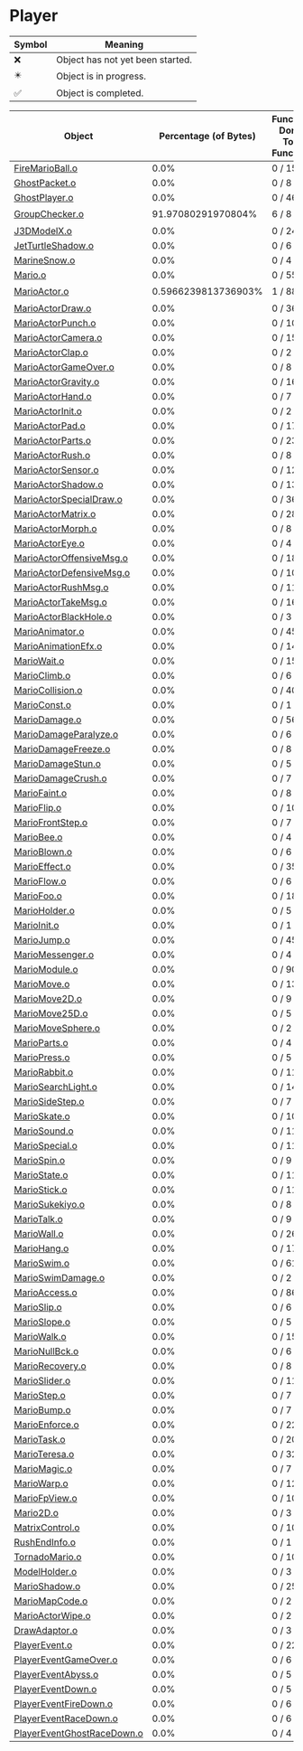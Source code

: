 # Player
| Symbol | Meaning 
| ------------- | ------------- 
| :x: | Object has not yet been started. 
| :eight_pointed_black_star: | Object is in progress. 
| :white_check_mark: | Object is completed. 


| Object | Percentage (of Bytes) | Functions Done / Total Functions | Percentage (Functions) | Status 
| ------------- | ------------- | ------------- | ------------- | ------------- 
| [FireMarioBall.o](https://github.com/shibbo/Petari/blob/master/docs/lib/Player/FireMarioBall.md) | 0.0% | 0 / 15 | 0.0% | :x: 
| [GhostPacket.o](https://github.com/shibbo/Petari/blob/master/docs/lib/Player/GhostPacket.md) | 0.0% | 0 / 8 | 0.0% | :x: 
| [GhostPlayer.o](https://github.com/shibbo/Petari/blob/master/docs/lib/Player/GhostPlayer.md) | 0.0% | 0 / 46 | 0.0% | :x: 
| [GroupChecker.o](https://github.com/shibbo/Petari/blob/master/docs/lib/Player/GroupChecker.md) | 91.97080291970804% | 6 / 8 | 75.0% | :eight_pointed_black_star: 
| [J3DModelX.o](https://github.com/shibbo/Petari/blob/master/docs/lib/Player/J3DModelX.md) | 0.0% | 0 / 24 | 0.0% | :x: 
| [JetTurtleShadow.o](https://github.com/shibbo/Petari/blob/master/docs/lib/Player/JetTurtleShadow.md) | 0.0% | 0 / 6 | 0.0% | :x: 
| [MarineSnow.o](https://github.com/shibbo/Petari/blob/master/docs/lib/Player/MarineSnow.md) | 0.0% | 0 / 4 | 0.0% | :x: 
| [Mario.o](https://github.com/shibbo/Petari/blob/master/docs/lib/Player/Mario.md) | 0.0% | 0 / 55 | 0.0% | :x: 
| [MarioActor.o](https://github.com/shibbo/Petari/blob/master/docs/lib/Player/MarioActor.md) | 0.5966239813736903% | 1 / 88 | 1.1363636363636365% | :eight_pointed_black_star: 
| [MarioActorDraw.o](https://github.com/shibbo/Petari/blob/master/docs/lib/Player/MarioActorDraw.md) | 0.0% | 0 / 36 | 0.0% | :x: 
| [MarioActorPunch.o](https://github.com/shibbo/Petari/blob/master/docs/lib/Player/MarioActorPunch.md) | 0.0% | 0 / 10 | 0.0% | :x: 
| [MarioActorCamera.o](https://github.com/shibbo/Petari/blob/master/docs/lib/Player/MarioActorCamera.md) | 0.0% | 0 / 15 | 0.0% | :x: 
| [MarioActorClap.o](https://github.com/shibbo/Petari/blob/master/docs/lib/Player/MarioActorClap.md) | 0.0% | 0 / 2 | 0.0% | :x: 
| [MarioActorGameOver.o](https://github.com/shibbo/Petari/blob/master/docs/lib/Player/MarioActorGameOver.md) | 0.0% | 0 / 8 | 0.0% | :x: 
| [MarioActorGravity.o](https://github.com/shibbo/Petari/blob/master/docs/lib/Player/MarioActorGravity.md) | 0.0% | 0 / 16 | 0.0% | :x: 
| [MarioActorHand.o](https://github.com/shibbo/Petari/blob/master/docs/lib/Player/MarioActorHand.md) | 0.0% | 0 / 7 | 0.0% | :x: 
| [MarioActorInit.o](https://github.com/shibbo/Petari/blob/master/docs/lib/Player/MarioActorInit.md) | 0.0% | 0 / 2 | 0.0% | :x: 
| [MarioActorPad.o](https://github.com/shibbo/Petari/blob/master/docs/lib/Player/MarioActorPad.md) | 0.0% | 0 / 17 | 0.0% | :x: 
| [MarioActorParts.o](https://github.com/shibbo/Petari/blob/master/docs/lib/Player/MarioActorParts.md) | 0.0% | 0 / 23 | 0.0% | :x: 
| [MarioActorRush.o](https://github.com/shibbo/Petari/blob/master/docs/lib/Player/MarioActorRush.md) | 0.0% | 0 / 8 | 0.0% | :x: 
| [MarioActorSensor.o](https://github.com/shibbo/Petari/blob/master/docs/lib/Player/MarioActorSensor.md) | 0.0% | 0 / 12 | 0.0% | :x: 
| [MarioActorShadow.o](https://github.com/shibbo/Petari/blob/master/docs/lib/Player/MarioActorShadow.md) | 0.0% | 0 / 13 | 0.0% | :x: 
| [MarioActorSpecialDraw.o](https://github.com/shibbo/Petari/blob/master/docs/lib/Player/MarioActorSpecialDraw.md) | 0.0% | 0 / 36 | 0.0% | :x: 
| [MarioActorMatrix.o](https://github.com/shibbo/Petari/blob/master/docs/lib/Player/MarioActorMatrix.md) | 0.0% | 0 / 28 | 0.0% | :x: 
| [MarioActorMorph.o](https://github.com/shibbo/Petari/blob/master/docs/lib/Player/MarioActorMorph.md) | 0.0% | 0 / 8 | 0.0% | :x: 
| [MarioActorEye.o](https://github.com/shibbo/Petari/blob/master/docs/lib/Player/MarioActorEye.md) | 0.0% | 0 / 4 | 0.0% | :x: 
| [MarioActorOffensiveMsg.o](https://github.com/shibbo/Petari/blob/master/docs/lib/Player/MarioActorOffensiveMsg.md) | 0.0% | 0 / 18 | 0.0% | :x: 
| [MarioActorDefensiveMsg.o](https://github.com/shibbo/Petari/blob/master/docs/lib/Player/MarioActorDefensiveMsg.md) | 0.0% | 0 / 10 | 0.0% | :x: 
| [MarioActorRushMsg.o](https://github.com/shibbo/Petari/blob/master/docs/lib/Player/MarioActorRushMsg.md) | 0.0% | 0 / 11 | 0.0% | :x: 
| [MarioActorTakeMsg.o](https://github.com/shibbo/Petari/blob/master/docs/lib/Player/MarioActorTakeMsg.md) | 0.0% | 0 / 16 | 0.0% | :x: 
| [MarioActorBlackHole.o](https://github.com/shibbo/Petari/blob/master/docs/lib/Player/MarioActorBlackHole.md) | 0.0% | 0 / 3 | 0.0% | :x: 
| [MarioAnimator.o](https://github.com/shibbo/Petari/blob/master/docs/lib/Player/MarioAnimator.md) | 0.0% | 0 / 45 | 0.0% | :x: 
| [MarioAnimationEfx.o](https://github.com/shibbo/Petari/blob/master/docs/lib/Player/MarioAnimationEfx.md) | 0.0% | 0 / 14 | 0.0% | :x: 
| [MarioWait.o](https://github.com/shibbo/Petari/blob/master/docs/lib/Player/MarioWait.md) | 0.0% | 0 / 15 | 0.0% | :x: 
| [MarioClimb.o](https://github.com/shibbo/Petari/blob/master/docs/lib/Player/MarioClimb.md) | 0.0% | 0 / 6 | 0.0% | :x: 
| [MarioCollision.o](https://github.com/shibbo/Petari/blob/master/docs/lib/Player/MarioCollision.md) | 0.0% | 0 / 40 | 0.0% | :x: 
| [MarioConst.o](https://github.com/shibbo/Petari/blob/master/docs/lib/Player/MarioConst.md) | 0.0% | 0 / 1 | 0.0% | :x: 
| [MarioDamage.o](https://github.com/shibbo/Petari/blob/master/docs/lib/Player/MarioDamage.md) | 0.0% | 0 / 56 | 0.0% | :x: 
| [MarioDamageParalyze.o](https://github.com/shibbo/Petari/blob/master/docs/lib/Player/MarioDamageParalyze.md) | 0.0% | 0 / 6 | 0.0% | :x: 
| [MarioDamageFreeze.o](https://github.com/shibbo/Petari/blob/master/docs/lib/Player/MarioDamageFreeze.md) | 0.0% | 0 / 8 | 0.0% | :x: 
| [MarioDamageStun.o](https://github.com/shibbo/Petari/blob/master/docs/lib/Player/MarioDamageStun.md) | 0.0% | 0 / 5 | 0.0% | :x: 
| [MarioDamageCrush.o](https://github.com/shibbo/Petari/blob/master/docs/lib/Player/MarioDamageCrush.md) | 0.0% | 0 / 7 | 0.0% | :x: 
| [MarioFaint.o](https://github.com/shibbo/Petari/blob/master/docs/lib/Player/MarioFaint.md) | 0.0% | 0 / 8 | 0.0% | :x: 
| [MarioFlip.o](https://github.com/shibbo/Petari/blob/master/docs/lib/Player/MarioFlip.md) | 0.0% | 0 / 10 | 0.0% | :x: 
| [MarioFrontStep.o](https://github.com/shibbo/Petari/blob/master/docs/lib/Player/MarioFrontStep.md) | 0.0% | 0 / 7 | 0.0% | :x: 
| [MarioBee.o](https://github.com/shibbo/Petari/blob/master/docs/lib/Player/MarioBee.md) | 0.0% | 0 / 4 | 0.0% | :x: 
| [MarioBlown.o](https://github.com/shibbo/Petari/blob/master/docs/lib/Player/MarioBlown.md) | 0.0% | 0 / 6 | 0.0% | :x: 
| [MarioEffect.o](https://github.com/shibbo/Petari/blob/master/docs/lib/Player/MarioEffect.md) | 0.0% | 0 / 35 | 0.0% | :x: 
| [MarioFlow.o](https://github.com/shibbo/Petari/blob/master/docs/lib/Player/MarioFlow.md) | 0.0% | 0 / 6 | 0.0% | :x: 
| [MarioFoo.o](https://github.com/shibbo/Petari/blob/master/docs/lib/Player/MarioFoo.md) | 0.0% | 0 / 18 | 0.0% | :x: 
| [MarioHolder.o](https://github.com/shibbo/Petari/blob/master/docs/lib/Player/MarioHolder.md) | 0.0% | 0 / 5 | 0.0% | :x: 
| [MarioInit.o](https://github.com/shibbo/Petari/blob/master/docs/lib/Player/MarioInit.md) | 0.0% | 0 / 1 | 0.0% | :x: 
| [MarioJump.o](https://github.com/shibbo/Petari/blob/master/docs/lib/Player/MarioJump.md) | 0.0% | 0 / 45 | 0.0% | :x: 
| [MarioMessenger.o](https://github.com/shibbo/Petari/blob/master/docs/lib/Player/MarioMessenger.md) | 0.0% | 0 / 4 | 0.0% | :x: 
| [MarioModule.o](https://github.com/shibbo/Petari/blob/master/docs/lib/Player/MarioModule.md) | 0.0% | 0 / 90 | 0.0% | :x: 
| [MarioMove.o](https://github.com/shibbo/Petari/blob/master/docs/lib/Player/MarioMove.md) | 0.0% | 0 / 13 | 0.0% | :x: 
| [MarioMove2D.o](https://github.com/shibbo/Petari/blob/master/docs/lib/Player/MarioMove2D.md) | 0.0% | 0 / 9 | 0.0% | :x: 
| [MarioMove25D.o](https://github.com/shibbo/Petari/blob/master/docs/lib/Player/MarioMove25D.md) | 0.0% | 0 / 5 | 0.0% | :x: 
| [MarioMoveSphere.o](https://github.com/shibbo/Petari/blob/master/docs/lib/Player/MarioMoveSphere.md) | 0.0% | 0 / 2 | 0.0% | :x: 
| [MarioParts.o](https://github.com/shibbo/Petari/blob/master/docs/lib/Player/MarioParts.md) | 0.0% | 0 / 4 | 0.0% | :x: 
| [MarioPress.o](https://github.com/shibbo/Petari/blob/master/docs/lib/Player/MarioPress.md) | 0.0% | 0 / 5 | 0.0% | :x: 
| [MarioRabbit.o](https://github.com/shibbo/Petari/blob/master/docs/lib/Player/MarioRabbit.md) | 0.0% | 0 / 11 | 0.0% | :x: 
| [MarioSearchLight.o](https://github.com/shibbo/Petari/blob/master/docs/lib/Player/MarioSearchLight.md) | 0.0% | 0 / 14 | 0.0% | :x: 
| [MarioSideStep.o](https://github.com/shibbo/Petari/blob/master/docs/lib/Player/MarioSideStep.md) | 0.0% | 0 / 7 | 0.0% | :x: 
| [MarioSkate.o](https://github.com/shibbo/Petari/blob/master/docs/lib/Player/MarioSkate.md) | 0.0% | 0 / 10 | 0.0% | :x: 
| [MarioSound.o](https://github.com/shibbo/Petari/blob/master/docs/lib/Player/MarioSound.md) | 0.0% | 0 / 11 | 0.0% | :x: 
| [MarioSpecial.o](https://github.com/shibbo/Petari/blob/master/docs/lib/Player/MarioSpecial.md) | 0.0% | 0 / 11 | 0.0% | :x: 
| [MarioSpin.o](https://github.com/shibbo/Petari/blob/master/docs/lib/Player/MarioSpin.md) | 0.0% | 0 / 9 | 0.0% | :x: 
| [MarioState.o](https://github.com/shibbo/Petari/blob/master/docs/lib/Player/MarioState.md) | 0.0% | 0 / 11 | 0.0% | :x: 
| [MarioStick.o](https://github.com/shibbo/Petari/blob/master/docs/lib/Player/MarioStick.md) | 0.0% | 0 / 11 | 0.0% | :x: 
| [MarioSukekiyo.o](https://github.com/shibbo/Petari/blob/master/docs/lib/Player/MarioSukekiyo.md) | 0.0% | 0 / 8 | 0.0% | :x: 
| [MarioTalk.o](https://github.com/shibbo/Petari/blob/master/docs/lib/Player/MarioTalk.md) | 0.0% | 0 / 9 | 0.0% | :x: 
| [MarioWall.o](https://github.com/shibbo/Petari/blob/master/docs/lib/Player/MarioWall.md) | 0.0% | 0 / 26 | 0.0% | :x: 
| [MarioHang.o](https://github.com/shibbo/Petari/blob/master/docs/lib/Player/MarioHang.md) | 0.0% | 0 / 17 | 0.0% | :x: 
| [MarioSwim.o](https://github.com/shibbo/Petari/blob/master/docs/lib/Player/MarioSwim.md) | 0.0% | 0 / 61 | 0.0% | :x: 
| [MarioSwimDamage.o](https://github.com/shibbo/Petari/blob/master/docs/lib/Player/MarioSwimDamage.md) | 0.0% | 0 / 2 | 0.0% | :x: 
| [MarioAccess.o](https://github.com/shibbo/Petari/blob/master/docs/lib/Player/MarioAccess.md) | 0.0% | 0 / 86 | 0.0% | :x: 
| [MarioSlip.o](https://github.com/shibbo/Petari/blob/master/docs/lib/Player/MarioSlip.md) | 0.0% | 0 / 6 | 0.0% | :x: 
| [MarioSlope.o](https://github.com/shibbo/Petari/blob/master/docs/lib/Player/MarioSlope.md) | 0.0% | 0 / 5 | 0.0% | :x: 
| [MarioWalk.o](https://github.com/shibbo/Petari/blob/master/docs/lib/Player/MarioWalk.md) | 0.0% | 0 / 15 | 0.0% | :x: 
| [MarioNullBck.o](https://github.com/shibbo/Petari/blob/master/docs/lib/Player/MarioNullBck.md) | 0.0% | 0 / 6 | 0.0% | :x: 
| [MarioRecovery.o](https://github.com/shibbo/Petari/blob/master/docs/lib/Player/MarioRecovery.md) | 0.0% | 0 / 8 | 0.0% | :x: 
| [MarioSlider.o](https://github.com/shibbo/Petari/blob/master/docs/lib/Player/MarioSlider.md) | 0.0% | 0 / 11 | 0.0% | :x: 
| [MarioStep.o](https://github.com/shibbo/Petari/blob/master/docs/lib/Player/MarioStep.md) | 0.0% | 0 / 7 | 0.0% | :x: 
| [MarioBump.o](https://github.com/shibbo/Petari/blob/master/docs/lib/Player/MarioBump.md) | 0.0% | 0 / 7 | 0.0% | :x: 
| [MarioEnforce.o](https://github.com/shibbo/Petari/blob/master/docs/lib/Player/MarioEnforce.md) | 0.0% | 0 / 22 | 0.0% | :x: 
| [MarioTask.o](https://github.com/shibbo/Petari/blob/master/docs/lib/Player/MarioTask.md) | 0.0% | 0 / 20 | 0.0% | :x: 
| [MarioTeresa.o](https://github.com/shibbo/Petari/blob/master/docs/lib/Player/MarioTeresa.md) | 0.0% | 0 / 32 | 0.0% | :x: 
| [MarioMagic.o](https://github.com/shibbo/Petari/blob/master/docs/lib/Player/MarioMagic.md) | 0.0% | 0 / 7 | 0.0% | :x: 
| [MarioWarp.o](https://github.com/shibbo/Petari/blob/master/docs/lib/Player/MarioWarp.md) | 0.0% | 0 / 12 | 0.0% | :x: 
| [MarioFpView.o](https://github.com/shibbo/Petari/blob/master/docs/lib/Player/MarioFpView.md) | 0.0% | 0 / 10 | 0.0% | :x: 
| [Mario2D.o](https://github.com/shibbo/Petari/blob/master/docs/lib/Player/Mario2D.md) | 0.0% | 0 / 3 | 0.0% | :x: 
| [MatrixControl.o](https://github.com/shibbo/Petari/blob/master/docs/lib/Player/MatrixControl.md) | 0.0% | 0 / 10 | 0.0% | :x: 
| [RushEndInfo.o](https://github.com/shibbo/Petari/blob/master/docs/lib/Player/RushEndInfo.md) | 0.0% | 0 / 1 | 0.0% | :x: 
| [TornadoMario.o](https://github.com/shibbo/Petari/blob/master/docs/lib/Player/TornadoMario.md) | 0.0% | 0 / 10 | 0.0% | :x: 
| [ModelHolder.o](https://github.com/shibbo/Petari/blob/master/docs/lib/Player/ModelHolder.md) | 0.0% | 0 / 3 | 0.0% | :x: 
| [MarioShadow.o](https://github.com/shibbo/Petari/blob/master/docs/lib/Player/MarioShadow.md) | 0.0% | 0 / 25 | 0.0% | :x: 
| [MarioMapCode.o](https://github.com/shibbo/Petari/blob/master/docs/lib/Player/MarioMapCode.md) | 0.0% | 0 / 2 | 0.0% | :x: 
| [MarioActorWipe.o](https://github.com/shibbo/Petari/blob/master/docs/lib/Player/MarioActorWipe.md) | 0.0% | 0 / 2 | 0.0% | :x: 
| [DrawAdaptor.o](https://github.com/shibbo/Petari/blob/master/docs/lib/Player/DrawAdaptor.md) | 0.0% | 0 / 3 | 0.0% | :x: 
| [PlayerEvent.o](https://github.com/shibbo/Petari/blob/master/docs/lib/Player/PlayerEvent.md) | 0.0% | 0 / 22 | 0.0% | :x: 
| [PlayerEventGameOver.o](https://github.com/shibbo/Petari/blob/master/docs/lib/Player/PlayerEventGameOver.md) | 0.0% | 0 / 6 | 0.0% | :x: 
| [PlayerEventAbyss.o](https://github.com/shibbo/Petari/blob/master/docs/lib/Player/PlayerEventAbyss.md) | 0.0% | 0 / 5 | 0.0% | :x: 
| [PlayerEventDown.o](https://github.com/shibbo/Petari/blob/master/docs/lib/Player/PlayerEventDown.md) | 0.0% | 0 / 5 | 0.0% | :x: 
| [PlayerEventFireDown.o](https://github.com/shibbo/Petari/blob/master/docs/lib/Player/PlayerEventFireDown.md) | 0.0% | 0 / 6 | 0.0% | :x: 
| [PlayerEventRaceDown.o](https://github.com/shibbo/Petari/blob/master/docs/lib/Player/PlayerEventRaceDown.md) | 0.0% | 0 / 6 | 0.0% | :x: 
| [PlayerEventGhostRaceDown.o](https://github.com/shibbo/Petari/blob/master/docs/lib/Player/PlayerEventGhostRaceDown.md) | 0.0% | 0 / 4 | 0.0% | :x: 
